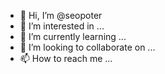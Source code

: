- 👋 Hi, I’m @seopoter
- 👀 I’m interested in ...
- 🌱 I’m currently learning ...
- 💞️ I’m looking to collaborate on ...
- 📫 How to reach me ...

<!---
seopoter/seopoter is a ✨ special ✨ repository because its `README.md` (this file) appears on your GitHub profile.
You can click the Preview link to take a look at your changes.
--->
